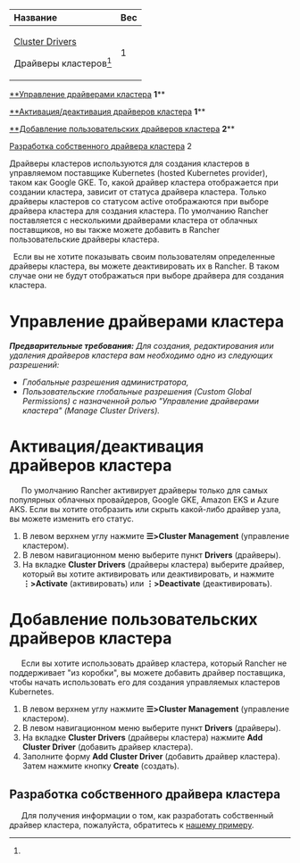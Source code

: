 ﻿


|**Название**|**Вес**|
| :- | :- |
|<p>[Cluster Drivers](https://github.com/rancher/docs/blob/master/content/rancher/v2.6/en/admin-settings/drivers/cluster-drivers/_index.md) </p><p>Драйверы кластеров[^1]</p>|1|


[**Управление драйверами кластера](#_j0bhkyf9yr4s)	**1****

[**Активация/деактивация драйверов кластера](#_3h8hi6sz1hhu)	**1****

[**Добавление пользовательских драйверов кластера](#_bw7r2hy7fu8v)	**2****

[Разработка собственного драйвера кластера](#_mw6jta3hlaxq)	2

Драйверы кластеров используются для создания кластеров в управляемом поставщике Kubernetes (hosted Kubernetes provider), таком как Google GKE. То, какой драйвер кластера отображается при создании кластера, зависит от статуса драйвера кластера. Только драйверы кластеров со статусом active отображаются при выборе драйвера кластера для создания кластера. По умолчанию Rancher поставляется с несколькими драйверами кластера от облачных поставщиков, но вы также можете добавить в Rancher пользовательские драйверы кластера.

` `Если вы не хотите показывать своим пользователям определенные драйверы кластера, вы можете деактивировать их в Rancher. В таком случае они не будут отображаться при выборе драйвера для создания кластера.
# Управление драйверами кластера
***Предварительные требования:** Для создания, редактирования или удаления драйверов кластера вам необходимо одно из следующих разрешений:*

- *Глобальные разрешения администратора,*
- *Пользовательские глобальные разрешения (Custom Global Permissions) с назначенной ролью "Управление драйверами кластера" (Manage Cluster Drivers).*
# Активация/деактивация драйверов кластера
`	`По умолчанию Rancher активирует драйверы только для самых популярных облачных провайдеров, Google GKE, Amazon EKS и Azure AKS. Если вы хотите отобразить или скрыть какой-либо драйвер узла, вы можете изменить его статус.

1. В левом верхнем углу нажмите **☰>Cluster Management** (управление кластером).
1. В левом навигационном меню выберите пункт **Drivers** (драйверы).
1. На вкладке **Cluster Drivers** (драйверы кластера) выберите драйвер, который вы хотите активировать или деактивировать, и нажмите **⋮>Activate** (активировать) или **⋮>Deactivate** (деактивировать).
# Добавление пользовательских драйверов кластера
`	`Если вы хотите использовать драйвер кластера, который Rancher не поддерживает "из коробки", вы можете добавить драйвер поставщика, чтобы начать использовать его для создания управляемых кластеров Kubernetes.

1. В левом верхнем углу нажмите **☰>Cluster Management** (управление кластером).
1. В левом навигационном меню выберите пункт **Drivers** (драйверы).
1. На вкладке **Cluster Drivers** (драйверы кластера) нажмите **Add Cluster Driver** (добавить драйвер кластера).
1. Заполните форму **Add Cluster Driver** (добавить драйвер кластера). Затем нажмите кнопку **Create** (создать).
## Разработка собственного драйвера кластера
`	`Для получения информации о том, как разработать собственный драйвер кластера, пожалуйста, обратитесь к [нашему примеру](https://github.com/rancher-plugins/kontainer-engine-driver-example).




[^1]: 